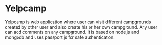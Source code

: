 # Yelpcamp

Yelpcamp is web application where user can visit different campgrounds created by other user and also create his or her own campground. Any user can add comments on any campground. It is based on node.js and mongodb and uses passport js for safe authentication.